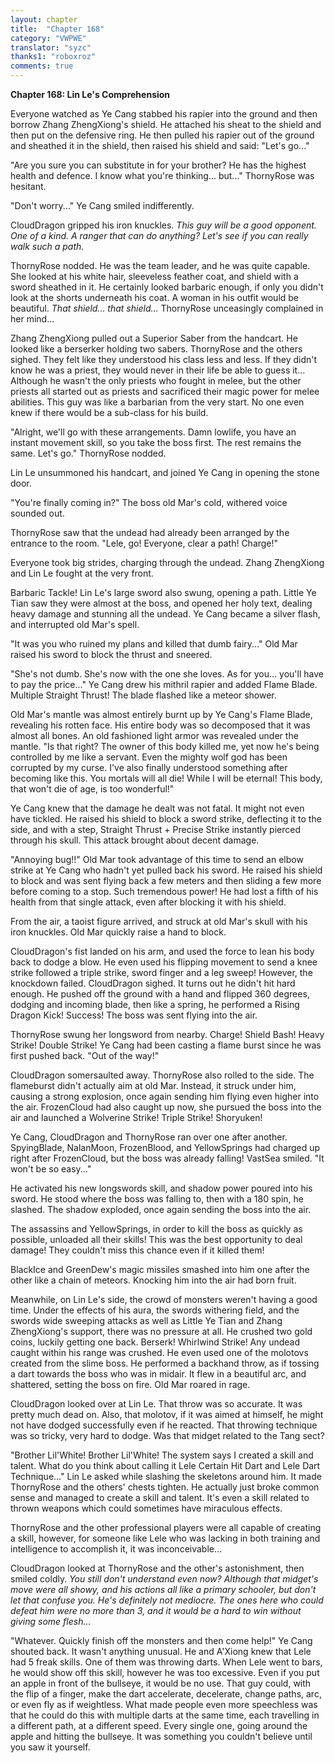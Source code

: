 ```yaml
---
layout: chapter
title:  "Chapter 168"
category: "VWPWE"
translator: "syzc"
thanks1: "roboxroz"
comments: true
---
```


**Chapter 168: Lin Le's Comprehension**

Everyone watched as Ye Cang stabbed his rapier into the ground and then borrow Zhang ZhengXiong's shield. He attached his sheat to the shield and then put on the defensive ring. He then pulled his rapier out of the ground and sheathed it in the shield, then raised his shield and said: "Let's go..."

"Are you sure you can substitute in for your brother? He has the highest health and defence. I know what you're thinking... but..." ThornyRose was hesitant.

"Don't worry..." Ye Cang smiled indifferently.

CloudDragon gripped his iron knuckles. *This guy will be a good opponent. One of a kind. A ranger that can do anything? Let's see if you can really walk such a path.*

ThornyRose nodded. He was the team leader, and he was quite capable. She looked at his white hair, sleeveless feather coat, and shield with a sword sheathed in it. He certainly looked barbaric enough, if only you didn't look at the shorts underneath his coat. A woman in his outfit would be beautiful. *That shield... that shield...* ThornyRose unceasingly complained in her mind...

Zhang ZhengXiong pulled out a Superior Saber from the handcart. He looked like a berserker holding two sabers. ThornyRose and the others sighed. They felt like they understood his class less and less. If they didn't know he was a priest, they would never in their life be able to guess it... Although he wasn't the only priests who fought in melee, but the other priests all started out as priests and sacrificed their magic power for melee abilities. This guy was like a barbarian from the very start. No one even knew if there would be a sub-class for his build.

"Alright, we'll go with these arrangements. Damn lowlife, you have an instant movement skill, so you take the boss first. The rest remains the same. Let's go." ThornyRose nodded.

Lin Le unsummoned his handcart, and joined Ye Cang in opening the stone door.

"You're finally coming in?" The boss old Mar's cold, withered voice sounded out.

ThornyRose saw that the undead had already been arranged by the entrance to the room. "Lele, go! Everyone, clear a path! Charge!"

Everyone took big strides, charging through the undead. Zhang ZhengXiong and Lin Le fought at the very front.

Barbaric Tackle! Lin Le's large sword also swung, opening a path. Little Ye Tian saw they were almost at the boss, and opened her holy text, dealing heavy damage and stunning all the undead. Ye Cang became a silver flash, and interrupted old Mar's spell.

"It was you who ruined my plans and killed that dumb fairy..." Old Mar raised his sword to block the thrust and sneered.

"She's not dumb. She's now with the one she loves. As for you... you'll have to pay the price..." Ye Cang drew his mithril rapier and added Flame Blade. Multiple Straight Thrust! The blade flashed like a meteor shower.

Old Mar's mantle was almost entirely burnt up by Ye Cang's Flame Blade, revealing his rotten face. His entire body was so decomposed that it was almost all bones. An old fashioned light armor was revealed under the mantle. "Is that right? The owner of this body killed me, yet now he's being controlled by me like a servant. Even the mighty wolf god has been corrupted by my curse. I've also finally understood something after becoming like this. You mortals will all die! While I will be eternal! This body, that won't die of age, is too wonderful!"

Ye Cang knew that the damage he dealt was not fatal. It might not even have tickled. He raised his shield to block a sword strike, deflecting it to the side, and with a step, Straight Thrust + Precise Strike instantly pierced through his skull. This attack brought about decent damage.

"Annoying bug!!" Old Mar took advantage of this time to send an elbow strike at Ye Cang who hadn't yet pulled back his sword. He raised his shield to block and was sent flying back a few meters and then sliding a few more before coming to a stop. Such tremendous power! He had lost a fifth of his health from that single attack, even after blocking it with his shield.

From the air, a taoist figure arrived, and struck at old Mar's skull with his iron knuckles. Old Mar quickly raise a hand to block.

CloudDragon's fist landed on his arm, and used the force to lean his body back to dodge a blow. He even used his flipping movement to send a knee strike followed a triple strike, sword finger and a leg sweep! However, the knockdown failed. CloudDragon sighed. It turns out he didn't hit hard enough. He pushed off the ground with a hand and flipped 360 degrees, dodging and incoming blade, then like a spring, he performed a Rising Dragon Kick! Success! The boss was sent flying into the air.

ThornyRose swung her longsword from nearby. Charge! Shield Bash! Heavy Strike! Double Strike! Ye Cang had been casting a flame burst since he was first pushed back. "Out of the way!"

CloudDragon somersaulted away. ThornyRose also rolled to the side. The flameburst didn't actually aim at old Mar. Instead, it struck under him, causing a strong explosion, once again sending him flying even higher into the air. FrozenCloud had also caught up now, she pursued the boss into the air and launched a Wolverine Strike! Triple Strike! Shoryuken!

Ye Cang, CloudDragon and ThornyRose ran over one after another. SpyingBlade, NalanMoon, FrozenBlood, and YellowSprings had charged up right after FrozenCloud, but the boss was already falling! VastSea smiled. "It won't be so easy..."

He activated his new longswords skill, and shadow power poured into his sword. He stood where the boss was falling to, then with a 180 spin, he slashed. The shadow exploded, once again sending the boss into the air.

The assassins and YellowSprings, in order to kill the boss as quickly as possible, unloaded all their skills! This was the best opportunity to deal damage! They couldn't miss this chance even if it killed them!

BlackIce and GreenDew's magic missiles smashed into him one after the other like a chain of meteors. Knocking him into the air had born fruit.

Meanwhile, on Lin Le's side, the crowd of monsters weren't having a good time. Under the effects of his aura, the swords withering field, and the swords wide sweeping attacks as well as Little Ye Tian and Zhang ZhengXiong's support, there was no pressure at all. He crushed two gold coins, luckily getting one back. Berserk! Whirlwind Strike! Any undead caught within his range was crushed. He even used one of the molotovs created from the slime boss. He performed a backhand throw, as if tossing a dart towards the boss who was in midair. It flew in a beautiful arc, and shattered, setting the boss on fire. Old Mar roared in rage.

CloudDragon looked over at Lin Le. That throw was so accurate. It was pretty much dead on. Also, that molotov, if it was aimed at himself, he might not have dodged successfully even if he reacted. That throwing technique was so tricky, very hard to dodge. Was that midget related to the Tang sect?

"Brother Lil'White! Brother Lil'White! The system says I created a skill and talent. What do you think about calling it Lele Certain Hit Dart and Lele Dart Technique..." Lin Le asked while slashing the skeletons around him. It made ThornyRose and the others' chests tighten. He actually just broke common sense and managed to create a skill and talent. It's even a skill related to thrown weapons which could sometimes have miraculous effects.

ThornyRose and the other professional players were all capable of creating a skill, however, for someone like Lele who was lacking in both training and intelligence to accomplish it, it was inconceivable...

CloudDragon looked at ThornyRose and the other's astonishment, then smiled coldly. *You still don't understand even now? Although that midget's move were all showy, and his actions all like a primary schooler, but don't let that confuse you. He's definitely not mediocre. The ones here who could defeat him were no more than 3, and it would be a hard to win without giving some flesh...*

"Whatever. Quickly finish off the monsters and then come help!" Ye Cang shouted back. It wasn't anything unusual. He and A'Xiong knew that Lele had 5 freak skills. One of them was throwing darts. When Lele went to bars, he would show off this skill, however he was too excessive. Even if you put an apple in front of the bullseye, it would be no use. That guy could, with the flip of a finger, make the dart accelerate, decelerate, change paths, arc, or even fly as if weightless. What made people even more speechless was that he could do this with multiple darts at the same time, each travelling in a different path, at a different speed. Every single one, going around the apple and hitting the bullseye. It was something you couldn't believe until you saw it yourself.
